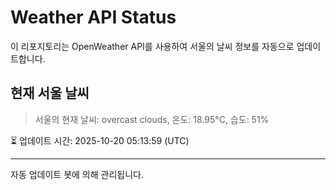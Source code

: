 
# Weather API Status

이 리포지토리는 OpenWeather API를 사용하여 서울의 날씨 정보를 자동으로 업데이트합니다.

## 현재 서울 날씨
> 서울의 현재 날씨: overcast clouds, 온도: 18.95°C, 습도: 51%

⏳ 업데이트 시간: 2025-10-20 05:13:59 (UTC)

---
자동 업데이트 봇에 의해 관리됩니다.
